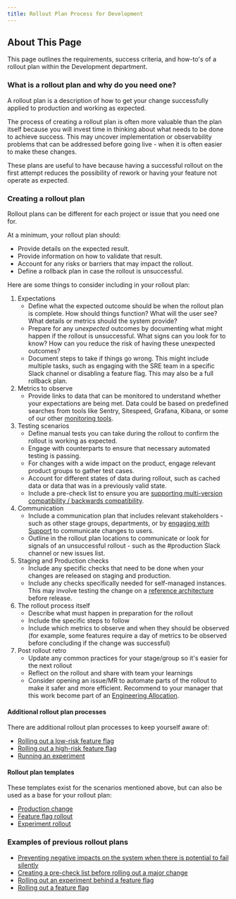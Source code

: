 ```yaml
---
title: Rollout Plan Process for Development
---
```


## About This Page

This page outlines the requirements, success criteria, and how-to's of a rollout plan within the Development department.

### What is a rollout plan and why do you need one?

A rollout plan is a description of how to get your change successfully applied to production and working as expected.

The process of creating a rollout plan is often more valuable than the plan itself because you will invest time in thinking about what needs to be done to achieve success. This may uncover implementation or observability problems that can be addressed before going live - when it is often easier to make these changes.

These plans are useful to have because having a successful rollout on the first attempt reduces the possibility of rework or having your feature not operate as expected.

### Creating a rollout plan

Rollout plans can be different for each project or issue that you need one for.

At a minimum, your rollout plan should:

* Provide details on the expected result.
* Provide information on how to validate that result.
* Account for any risks or barriers that may impact the rollout.
* Define a rollback plan in case the rollout is unsuccessful.

Here are some things to consider including in your rollout plan:

1. Expectations
    * Define what the expected outcome should be when the rollout plan is complete. How should things function? What will the user see? What details or metrics should the system provide?
    * Prepare for any _unexpected_ outcomes by documenting what might happen if the rollout is unsuccessful. What signs can you look for to know? How can you reduce the risk of having these unexpected outcomes?
    * Document steps to take if things go wrong. This might include multiple tasks, such as engaging with the SRE team in a specific Slack channel or disabling a feature flag. This may also be a full rollback plan.
1. Metrics to observe
    * Provide links to data that can be monitored to understand whether your expectations are being met. Data could be based on predefined searches from tools like Sentry, Sitespeed, Grafana, Kibana, or some of our other [monitoring tools](/handbook/engineering/monitoring/#monitoring).
1. Testing scenarios
    * Define manual tests you can take during the rollout to confirm the rollout is working as expected.
    * Engage with counterparts to ensure that necessary automated testing is passing.
    * For changes with a wide impact on the product, engage relevant product groups to gather test cases.
    * Account for different states of data during rollout, such as cached data or data that was in a previously valid state.
    * Include a pre-check list to ensure you are [supporting multi-version compatibility / backwards compatibility](https://docs.gitlab.com/ee/development/multi_version_compatibility.html).
1. Communication
    * Include a communication plan that includes relevant stakeholders - such as other stage groups, departments, or by [engaging with Support](/handbook/support/managers/change-management/) to communicate changes to users.
    * Outline in the rollout plan locations to communicate or look for signals of an unsuccessful rollout - such as the #production Slack channel or new issues list.
1. Staging and Production checks
    * Include any specific checks that need to be done when your changes are released on staging and production.
    * Include any checks specifically needed for self-managed instances. This may involve testing the change on a [reference architecture](https://docs.gitlab.com/ee/administration/reference_architectures/) before release.
1. The rollout process itself
   * Describe what must happen in preparation for the rollout
   * Include the specific steps to follow
   * Include which metrics to observe and when they should be observed (for example, some features require a day of metrics to be observed before concluding if the change was successful)
1. Post rollout retro
   * Update any common practices for your stage/group so it's easier for the next rollout
   * Reflect on the rollout and share with team your learnings
   * Consider opening an issue/MR to automate parts of the rollout to make it safer and more efficient.  Recommend to your manager that this work become part of an [Engineering Allocation](/handbook/engineering/#engineering-allocation).

#### Additional rollout plan processes

There are additional rollout plan processes to keep yourself aware of:

* [Rolling out a low-risk feature flag](/handbook/product-development-flow/feature-flag-lifecycle/#rollout)
* [Rolling out a high-risk feature flag](/handbook/engineering/infrastructure/change-management/#feature-flags-and-the-change-management-process)
* [Running an experiment](/handbook/engineering/development/growth/experimentation/#experiment-rollout-issue)

#### Rollout plan templates

These templates exist for the scenarios mentioned above, but can also be used as a base for your rollout plan:

* [Production change](https://gitlab.com/gitlab-com/gl-infra/production/-/blob/master/.gitlab/issue_templates/change_management.md)
* [Feature flag rollout](https://gitlab.com/gitlab-org/gitlab/-/blob/master/.gitlab/issue_templates/Feature%20Flag%20Roll%20Out.md)
* [Experiment rollout](https://gitlab.com/gitlab-org/gitlab/-/blob/master/.gitlab/issue_templates/Experiment%20Rollout.md)

### Examples of previous rollout plans

* [Preventing negative impacts on the system when there is potential to fail silently](https://gitlab.com/gitlab-com/gl-infra/scalability/-/issues/1085)
* [Creating a pre-check list before rolling out a major change](https://gitlab.com/gitlab-com/gl-infra/scalability/-/issues/1267#pre-check)
* [Rolling out an experiment behind a feature flag](https://gitlab.com/gitlab-org/gitlab/-/issues/281024)
* [Rolling out a feature flag](https://gitlab.com/gitlab-org/gitlab/-/issues/335799)
